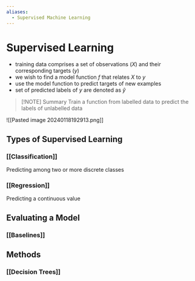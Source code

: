```yaml
---
aliases:
  - Supervised Machine Learning
---
```

# Supervised Learning
- training data comprises a set of observations ($X$) and their corresponding targets ($y$)
- we wish to find a model function $f$ that relates $X$ to $y$
- use the model function to predict targets of new examples
- set of predicted labels of $y$ are denoted as $\hat{y}$

> [!NOTE] Summary
> Train a function from labelled data to predict the labels of unlabelled data

![[Pasted image 20240118192913.png]]

## Types of Supervised Learning
### [[Classification]]
Predicting among two or more discrete classes
### [[Regression]]
Predicting a continuous value

## Evaluating a Model
### [[Baselines]]

## Methods
### [[Decision Trees]]